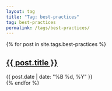 ```yaml
---
layout: tag
title: "Tag: best-practices"
tag: best-practices
permalink: /tags/best-practices/
---
```


{% for post in site.tags.best-practices %}
<article class="post">
    <h2><a href="{{ post.url }}">{{ post.title }}</a></h2>
    <div class="post-meta">
        <span class="date">{{ post.date | date: "%B %d, %Y" }}</span>
    </div>
</article>
{% endfor %}

